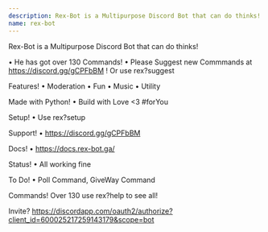 ```yaml
---
description: Rex-Bot is a Multipurpose Discord Bot that can do thinks!
name: rex-bot
---
```


Rex-Bot is a Multipurpose Discord Bot that can do thinks!

• He has got over 130 Commands! • Please Suggest new Commmands at https://discord.gg/gCPFbBM ! Or use rex?suggest

Features! • Moderation • Fun • Music • Utility

Made with Python! • Build with Love <3 #forYou

Setup! • Use rex?setup

Support! • https://discord.gg/gCPFbBM

Docs! • https://docs.rex-bot.ga/

Status! • All working fine

To Do! • Poll Command, GiveWay Command

Commands! Over 130 use rex?help to see all!

Invite? https://discordapp.com/oauth2/authorize?client_id=600025217259143179&scope=bot
